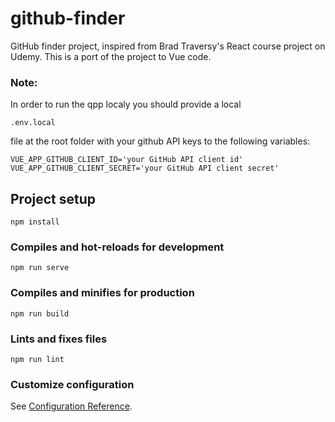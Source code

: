# github-finder

GitHub finder project, inspired from Brad Traversy's React course project on Udemy. This is a port of the project to Vue code.

### Note:

In order to run the qpp localy you should provide a local

```
.env.local
```

file at the root folder with your github API keys to the following variables:

```
VUE_APP_GITHUB_CLIENT_ID='your GitHub API client id'
VUE_APP_GITHUB_CLIENT_SECRET='your GitHub API client secret'
```

## Project setup

```
npm install
```

### Compiles and hot-reloads for development

```
npm run serve
```

### Compiles and minifies for production

```
npm run build
```

### Lints and fixes files

```
npm run lint
```

### Customize configuration

See [Configuration Reference](https://cli.vuejs.org/config/).
